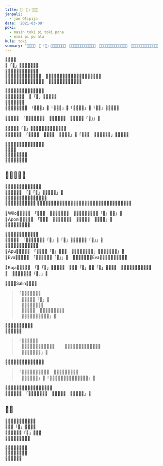 ```yaml
---
title: ​󱥂「​󱥾」​󱤧​󱥔​󱤀
janpali:
  - jan Olipija
date: '2021-03-08'
poki:
  - nasin toki pi toki pona
  - nimi pi pu ala
kule: toki
summary: "​󱥾​󱤧​󱥙​󱦜　​󱥂「​󱥾」​󱤡​󱤙​󱥮​󱥳​󱤧​󱤬​󱦜　​󱤙​󱤽​󱥳​󱤡​󱥾​󱤧​󱤵​󱤂​󱤧​󱤳​󱤂​󱦜　​󱤙​󱤽​󱥮​󱤡​󱤝​󱥍​󱦗​󱥂​󱥾​󱦘​󱤧​󱥁​󱦝　​󱤑​󱤧​󱤵​󱥩​󱤳​󱤇​󱤑​󱤧​󱤳​󱥩​󱤵​󱤇​󱤑​󱤧​󱤳​󱤇​󱤵​󱥩​󱥾​󱦜　​󱤙"
---
```


​󱥾​󱤧​󱥙​󱦜　  
​󱥂「​󱥾」​󱤡​󱤙​󱥮​󱥳​󱤧​󱤬​󱦜　  
​󱤙​󱤽​󱥳​󱤡​󱥾​󱤧​󱤵​󱤂​󱤧​󱤳​󱤂​󱦜　  
​󱤙​󱤽​󱥮​󱤡​󱤝​󱥍​󱦗​󱥂​󱥾​󱦘​󱤧​󱥁​󱦝　​󱤑​󱤧​󱤵​󱥩​󱤳​󱤇​󱤑​󱤧​󱤳​󱥩​󱤵​󱤇​󱤑​󱤧​󱤳​󱤇​󱤵​󱥩​󱥾​󱦜　  
​󱤙​󱤽​󱥮​󱥳​󱤡​󱤝​󱥍​󱦗​󱥂​󱥾​󱦘​󱤧​󱥁​󱦝　​󱤑​󱤇​󱤌​󱤧​󱤮​󱤳​󱤂​󱤧​󱤮​󱤵​󱤂​󱦜

​󱤟​󱥍​󱦗​󱥬​󱦖​󱥔​󱦘​󱤡​󱤑​󱥾​󱤼​󱤧​󱤬​󱦜　  
​󱥆​󱤼​󱤧​󱥎​󱤉​󱥁​󱦝　​󱥂「​󱥾」​󱤧​󱥂​󱥔​󱤀​󱦜　  
​󱥆​󱤧​󱤙​󱤉​󱥂​󱥁​󱦜　  
​󱤑​󱤼​󱤆​󱤧​󱥬​󱤉​󱥁​󱦝　「​󱤴​󱤑​󱥾」​󱤇「​󱤴​󱥾​󱤳」​󱤇「​󱤴​󱤑​󱤵​󱥾」​󱤇「​󱤴​󱥾」​󱤇​󱤿​󱤼​󱤆​󱦜

​󱥎​󱤆​󱤧​󱥁​󱦝　「​󱥬​󱦖​󱥔​󱤧​󱥬​󱤨​󱦜　​󱥄​󱥣​󱤂​󱤉​󱥆​󱦜　​󱤴​󱥷​󱤂​󱤉​󱥂「​󱥾」」​󱦜

​󱥨​󱥞​󱥷​󱤉​󱥂「​󱥾」​󱤡​󱤑​󱥾​󱤧​󱤘​󱤂​󱥬​󱦖​󱥔​󱤉​󱤝​󱥆​󱦜　  
​󱥆​󱥄​󱥬​󱤉​󱥁​󱦝　「​󱤴​󱤳​󱤂​󱦜　​󱤴​󱤵​󱤂​󱦜　​󱤝​󱤴​󱤧​󱤆」​󱤇「​󱤴​󱤳​󱦜　​󱥨​󱥫​󱥁​󱤡​󱤴​󱤵」​󱤇​󱥬​󱥣​󱤆​󱦜

​󱤿​󱤆​󱥁​󱤧​󱥣​󱤧​󱥎​󱥔​󱤂​󱥩​󱤑​󱥾​󱤼​󱦜　  
​󱤴​󱤑​󱥾​󱦜　  
​󱤴​󱥷​󱥬​󱤉​󱤝​󱤴​󱤡​󱦜　  
​󱤴​󱥷​󱤂​󱥬​󱤉​󱥣​󱥁​󱦜

## ​󱤟​󱤧​󱥬​󱤉​󱥙

​󱤴​󱥌​󱤉​󱤪​󱥩​󱤟​󱥍​󱦗​󱥬​󱦖​󱥔​󱦘​󱦜　  
​󱤪​󱤧​󱥬​󱤉​󱥁​󱦝　「​󱥂「​󱥾」​󱤡​󱥎​󱥞​󱤧​󱥙」​󱦜　  
​󱤑​󱥍​󱦗​󱤟​󱥁​󱦘​󱤧​󱥋​󱤉​󱥎​󱤉​󱥆​󱥩​󱤴​󱦜　  
​󱥆​󱤧​󱤬​󱤰​󱥔​󱥍​󱦗​󱥬​󱦖​󱥔​󱦘 ​󱤬​󱤎󱦐󱥜󱦜󱤜󱦜󱦑​󱤬​󱤎​󱥍​󱦗​󱤪​󱥟​󱦘​󱤬​󱤎󱦐󱥫󱦜󱤦󱦜󱤕󱦜󱤿󱦑​󱤬​󱤎󱦐󱥶󱦜󱥜󱦜󱦑

​󱤑Wilo​󱤧​󱥬​󱤉​󱥁​󱦝　「​󱤴​󱥾​󱦜　​󱤬​󱤡​󱤞​󱤴​󱤧​󱥪​󱦜　​󱤬​󱤡​󱤤​󱤴​󱤡​󱥎​󱤴​󱤡​󱥂「​󱥾」​󱤧​󱥔」​󱦜　  
​󱤟Aponi​󱤧​󱥬​󱤉​󱥁​󱦝　「​󱤴​󱥾​󱦜　​󱤴​󱥷​󱤉​󱥂​󱥩​󱤴​󱦜　​󱥮​󱤝​󱤧​󱤍​󱦜　​󱤼​󱤝​󱤧​󱥔」​󱦜　  
​󱤑​󱥾​󱤼​󱤧​󱥬​󱤉​󱥎​󱥖​󱦜

​󱤑​󱥳​󱤧​󱥷​󱤂​󱥌​󱤉​󱥂​󱥆​󱥩​󱤴​󱦜　  
​󱥆​󱤧​󱥠​󱥁​󱦝　「​󱥬​󱦖​󱥔​󱤧​󱥷​󱤉​󱥂「​󱤳」​󱤇「​󱤵」​󱤡​󱥬​󱦖​󱥔​󱤧​󱥂「​󱥾」」​󱦜　  
​󱤑​󱤼​󱤧​󱥬​󱤉​󱥬​󱥍​󱦗​󱤝​󱥖​󱦘​󱦜　  
​󱤚Apu​󱤧​󱥬​󱤉​󱥁​󱦝　「​󱥎​󱤴​󱤡​󱥂「​󱥾」​󱤧​󱥣​󱦜　​󱥧​󱥾​󱤧​󱤙​󱤉​󱥆​󱥧​󱥁」​󱥆​󱤧​󱤵​󱤂​󱤧​󱤳​󱤂」​󱦜　  
​󱤑Eva​󱤧​󱥬​󱤉​󱥁​󱦝　「​󱤴​󱤄​󱥄​󱤙​󱤉​󱥂「​󱥾」」​󱦜　​󱤴​󱤆​󱤉​󱥬​󱥍​󱦗​󱤑Eva​󱦘​󱥧​󱥬󱦐󱤌󱥁󱤧󱤍󱦑​󱦜  

​󱤑Kaja​󱤧​󱥬​󱤉​󱥁​󱦝　「​󱥂「​󱥾」​󱤧​󱥔​󱥩​󱤴​󱦜　​󱥆​󱤊​󱥂「​󱤳」​󱤊​󱥂「​󱤵」​󱤧​󱥣​󱥖​󱦜　​󱥨​󱥫​󱤨​󱤡​󱤴​󱥬​󱤙​󱥂​󱥮​󱥳​󱥁​󱦜　​󱥫​󱤼​󱤡​󱥬​󱥨​󱤉​󱥂「​󱤑」」​󱦜

​󱤆​󱤨​󱤡​󱤑Salin​󱤧​󱥬​󱤉​󱥁
> 「​󱤴​󱤵​󱤂​󱤧​󱤳​󱤂​󱦜　  
> 　​󱤴​󱥬​󱤂​󱤉​󱥂「​󱥾」​󱦜　  
> 　​󱥨​󱤿​󱤼​󱤧​󱥔​󱥩​󱤴​󱦜　  
> 　​󱤴​󱥷​󱤉​󱥁​󱦝　​󱥬​󱦖​󱥔​󱤧​󱥔​󱥩​󱤟​󱤞​󱦜　  
> 　​󱤴​󱥷​󱤉​󱥌​󱤉​󱥎​󱥔​󱥩​󱤑​󱤆」​󱦜　  

​󱤑​󱤧​󱥌​󱤂​󱤉​󱥂​󱥆​󱥩​󱤴​󱦜　  
​󱥆​󱤧​󱥬​󱤉​󱥁​󱦝　
> 「​󱤴​󱤙​󱤂​󱤉​󱥆​󱦜　  
> 　​󱤴​󱥡​󱤉​󱥁​󱥂​󱤏​󱤧​󱥔​󱥩​󱤑​󱤼​󱦜　
> 　​󱥆​󱤧​󱤙​󱥆​󱤡​󱥁​󱦆​󱤧​󱤍​󱤂​󱥩​󱤴​󱦜　  
> 　​󱥨​󱥩​󱤴​󱤡​󱥆​󱤧​󱤍」​󱦜

​󱤆​󱤼​󱤡​󱤑​󱥍​󱦗​󱤼​󱤨​󱦘​󱤧​󱥬​󱤉​󱥁​󱦝　
> 「​󱤴​󱤖​󱥡​󱤉​󱥬​󱦖​󱥔​󱥧​󱥁​󱦝　​󱤴​󱥷​󱤂​󱤖​󱥡​󱤉​󱥂​󱤼​󱦜　  
> 　​󱥄​󱥉​󱤂​󱤉​󱥂​󱥝」​󱤊「​󱥂​󱥍​󱦗​󱥕​󱤂​󱦘​󱤇​󱥫​󱥐​󱤧​󱥂​󱤂​󱥩​󱤴」​󱦜

​󱤑󱦐󱥡󱥅󱤾󱥿󱤃󱦑​󱤧​󱤰​󱥍​󱦗​󱥬​󱦖​󱥔​󱦘​󱦜　  
​󱥆​󱤧​󱥬​󱤉​󱥁​󱦝　「​󱥂​󱥾​󱤧​󱤖​󱥧​󱤟​󱦜　​󱤴​󱥎​󱤉​󱥁​󱦝　​󱥂​󱥾​󱤧​󱥔​󱤼」​󱦜

## ​󱥬​󱥐

​󱥠​󱥁​󱤧​󱥬​󱤉​󱥎​󱤴​󱤉​󱥎​󱤟​󱦜　  
​󱤴​󱤡​󱥂「​󱥾」​󱤧​󱥔​󱤼​󱦜　  
​󱤑​󱤽​󱤨​󱥨​󱤡​󱥂「​󱥾」​󱤧​󱤍​󱦜　  
​󱥨​󱤑​󱤽​󱤼​󱤡​󱥆​󱤧​󱥔​󱦜

​󱥬​󱦖​󱥔​󱤧​󱥬​󱦖​󱥔​󱦜　  
​󱥁​󱤡​󱥄​󱥔​󱥩​󱤑​󱥾​󱦜　  
​󱥄​󱥔​󱥩​󱤑​󱤄​󱦜
